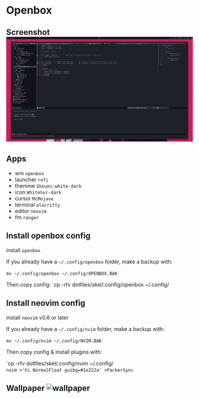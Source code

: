 # Openbox

## Screenshot ![screenshot](s.png "Screenshot 1")

## Apps
- wm `openbox`
- launcher `rofi`
- themme `Skeuos-white-dark`
- icon `WhiteSur-dark`
- cursor `McMojave`
- terminal `alacritty`
- editor `neovim`
- fm `ranger`

## Install openbox config
install `openbox`

If you already have a `~/.config/openbox` folder, make a backup with: <br/>

``mv ~/.config/openbox ~/.config/OPENBOX.BAK``

Then copy config:
`cp -rfv  dotfiles/skel/.config/openbox ~/.config/

## Install neovim config
install `neovim` v0.6 or later

If you already have a `~/.config/nvim` folder, make a backup with: <br/>

`mv ~/.config/nvim ~/.config/NVIM.BAK`

Then copy config & install plugins with: <br/>

`cp -rfv  dotfiles/skel/.config/nvim ~/.config/ <br/>
``nvim +'hi NormalFloat guibg=#1e222a' +PackerSync``


## Wallpaper ![wallpaper](etc/skel/blood.png)
